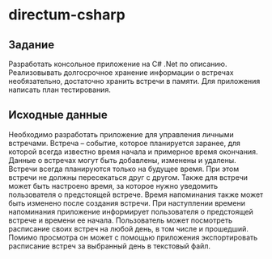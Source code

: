 # directum-csharp
 
## Задание

Разработать консольное приложение на C# .Net по описанию. 
Реализовывать долгосрочное хранение информации о встречах необязательно, достаточно хранить встречи в памяти.
Для приложения написать план тестирования.

## Исходные данные

Необходимо разработать приложение для управления личными встречами.
Встреча – событие, которое планируется заранее, для которой всегда известно время начала и примерное время окончания. 
Данные о встречах могут быть добавлены, изменены и удалены. Встречи всегда планируются только на будущее время. При этом встречи не должны пересекаться друг с другом. 
Также для встречи может быть настроено время, за которое нужно уведомить пользователя о предстоящей встрече. Время напоминания также может быть изменено после создания встречи. При наступлении времени напоминания приложение информирует пользователя о предстоящей встрече и времени ее начала.
Пользователь может посмотреть расписание своих встреч на любой день, в том числе и прошедший. 
Помимо просмотра он может с помощью приложения экспортировать расписание встреч за выбранный день в текстовый файл.
